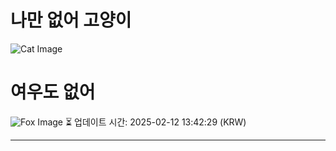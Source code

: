 
# 나만 없어 고양이

![Cat Image](https://cdn2.thecatapi.com/images/bgo.jpg)

# 여우도 없어
![Fox Image](https://randomfox.ca/images/26.jpg)
⏳ 업데이트 시간: 2025-02-12 13:42:29 (KRW)

---
